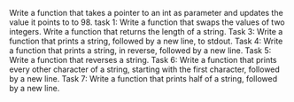 Write a function that takes a pointer to an int as parameter and updates the value it points to to 98.
task 1: Write a function that swaps the values of two integers.
Write a function that returns the length of a string.
Task 3: Write a function that prints a string, followed by a new line, to stdout.
Task 4: Write a function that prints a string, in reverse, followed by a new line.
 Task 5: Write a function that reverses a string.
Task 6: Write a function that prints every other character of a string, starting with the first character, followed by a new line.
Task 7: Write a function that prints half of a string, followed by a new line.
